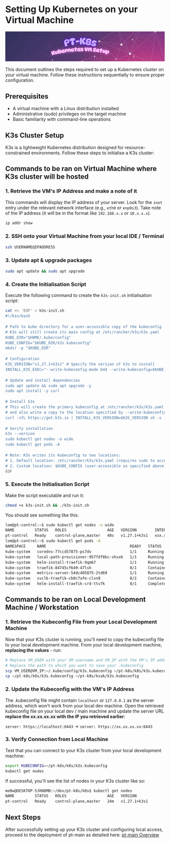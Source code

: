 # Setting Up Kubernetes on your Virtual Machine

![Kubernetes-Setup](./images/pt-k8s-kubernetes-vm-setup.png)

This document outlines the steps required to set up a Kubernetes cluster on your virtual machine. Follow these instructions sequentially to ensure proper configuration.

## Prerequisites

- A virtual machine with a Linux distribution installed
- Administrative (sudo) privileges on the target machine
- Basic familiarity with command-line operations

## K3s Cluster Setup

K3s is a lightweight Kubernetes distribution designed for resource-constrained environments. Follow these steps to initialise a K3s cluster:

## Commands to be ran on Virtual Machine where K3s cluster will be hosted

### 1. Retrieve the VM's IP Address and make a note of it

This commands will display the IP address of your server. Look for the `inet` entry under the relevant network interface (e.g., `eth0` or `enp0s3`).
Take note of the IP address (it will be in the format like `192.168.x.x` or `10.x.x.x`).

```bash
ip addr show
```

### 2. SSH onto your Virtual Machine from your local IDE / Terminal
```bash
ssh USERNAME@IPADDRESS
```

### 3. Update apt & upgrade packages

```bash
sudo apt update && sudo apt upgrade
```

### 4. Create the Initialisation Script

Execute the following command to create the `k3s-init.sh` initialisation script:

```bash
cat << 'EOF' > k3s-init.sh
#!/bin/bash

# Path to kube directory for a user-accessible copy of the kubeconfig
# K3s will still create its main config at /etc/rancher/k3s/k3s.yaml
KUBE_DIR="$HOME/.kube/config"
KUBE_CONFIG="$KUBE_DIR/k3s.kubeconfig"
mkdir -p "$KUBE_DIR"

# Configuration
K3S_VERSION="v1.27.1+k3s1" # Specify the version of k3s to install
INSTALL_K3S_EXEC="--write-kubeconfig-mode 644 --write-kubeconfig=$KUBE_CONFIG"

# Update and install dependencies
sudo apt update && sudo apt upgrade -y
sudo apt install -y curl

# Install k3s
# This will create the primary kubeconfig at /etc/rancher/k3s/k3s.yaml
# and also write a copy to the location specified by --write-kubeconfig
curl -sfL https://get.k3s.io | INSTALL_K3S_VERSION=$K3S_VERSION sh -s - $INSTALL_K3S_EXEC

# Verify installation
k3s --version
sudo kubectl get nodes -o wide
sudo kubectl get pods -A

# Note: K3s writes its kubeconfig to two locations:
# 1. Default location: /etc/rancher/k3s/k3s.yaml (requires sudo to access)
# 2. Custom location: $KUBE_CONFIG (user-accessible as specified above)
EOF
```

### 5. Execute the Initialisation Script

Make the script executable and run it:

```bash
chmod +x k3s-init.sh && ./k3s-init.sh
```
You should see something like this:

```bash
lom@pt-control:~$ sudo kubectl get nodes -o wide
NAME         STATUS   ROLES                  AGE   VERSION        INTERNAL-IP       EXTERNAL-IP   OS-IMAGE             KERNEL-VERSION     CONTAINER-RUNTIME
pt-control   Ready    control-plane,master   40s   v1.27.1+k3s1   xxx.xxx.xxx.xxx   <none>        Ubuntu 24.04.2 LTS   6.8.0-58-generic   containerd://1.6.19-k3s1
lom@pt-control:~$ sudo kubectl get pods -A
NAMESPACE     NAME                                     READY   STATUS              RESTARTS     AGE
kube-system   coredns-77ccd57875-ps7dv                 1/1     Running             0            34s
kube-system   local-path-provisioner-957fdf8bc-shxx6   1/1     Running             0            34s
kube-system   helm-install-traefik-9qm67               1/1     Running             1 (5s ago)   35s
kube-system   traefik-84745cf649-47lsh                 0/1     ContainerCreating   0            2s
kube-system   metrics-server-54dc485875-2td69          1/1     Running             0            34s
kube-system   svclb-traefik-cb0c7afe-clxn8             0/2     ContainerCreating   0            2s
kube-system   helm-install-traefik-crd-ttv7k           0/1     Completed           0            35s
```

## Commands to be ran on Local Development Machine / Workstation

### 1. Retrieve the Kubeconfig File from your Local Development Machine

Now that your K3s cluster is running, you'll need to copy the kubeconfig file to your local development machine. 
From your local development machine, **replacing the values** - run:

```bash
# Replace VM_USER with your VM username and VM_IP with the VM's IP address from step 4
# Replace the path to which you want to save your .kubeconfig
scp VM_USER@VM_IP:~/.kube/config/k3s.kubeconfig ~/pt-k8s/k8s/k3s.kubeconfig && \
cp ~/pt-k8s/k8s/k3s.kubeconfig ~/pt-k8s/ksak/k3s.kubeconfig
```

### 2. Update the Kubeconfig with the VM's IP Address

The .kubeconfig file might contain `localhost` or `127.0.0.1` as the server address, which won't work from your local dev machine. 
Open the retrieved kubeconfig file on your local dev / main machine and update the server URL
**replace the xx.xx.xx.xx with the IP you retrieved earlier**:

`server: https://localhost:6443` -> `server: https://xx.xx.xx.xx:6443`

### 3. Verify Connection from Local Machine

Test that you can connect to your K3s cluster from your local development machine:

```bash
export KUBECONFIG=~/pt-k8s/k8s/k3s.kubeconfig
kubectl get nodes
```

If successful, you'll see the list of nodes in your K3s cluster like so:
```bash
me0w@DESKTOP-5JKN8MB:~/dev/pt-k8s/k8s$ kubectl get nodes
NAME         STATUS   ROLES                  AGE   VERSION
pt-control   Ready    control-plane,master   24m   v1.27.1+k3s1
```

## Next Steps

After successfully setting up your K3s cluster and configuring local access, proceed to the deployment of pt-main as detailed here:
[pt-main Overview](../pt-main/README.md)

